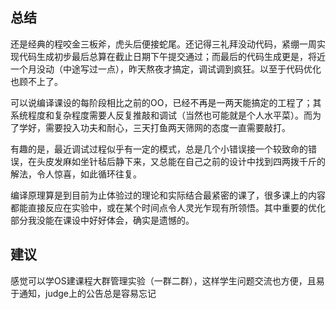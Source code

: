## 总结

还是经典的程咬金三板斧，虎头后便接蛇尾。还记得三礼拜没动代码，紧绷一周实现代码生成初步最后总算在截止日期下午提交通过；而最后的代码生成更是，将近一个月没动（中途写过一点），昨天熬夜才搞定，调试调到疯狂。以至于代码优化也顾不上了。

可以说编译课设的每阶段相比之前的OO，已经不再是一两天能搞定的工程了；其系统程度和复杂程度需要人反复推敲和调试（当然也可能就是个人水平菜）。而为了学好，需要投入功夫和耐心，三天打鱼两天筛网的态度一直需要敲打。

有趣的是，最近调试过程似乎有一定的模式，总是几个小错误接一个较致命的错误，在头皮发麻如坐针毡后静下来，又总能在自己之前的设计中找到四两拨千斤的解法，令人惊喜，如此循环往复。

编译原理算是到目前为止体验过的理论和实际结合最紧密的课了，很多课上的内容都能直接反应在实验中，或在某个时间点令人灵光乍现有所领悟。其中重要的优化部分我没能在课设中好好体会，确实是遗憾的。

## 建议

感觉可以学OS建课程大群管理实验（一群二群），这样学生问题交流也方便，且易于通知，judge上的公告总是容易忘记

